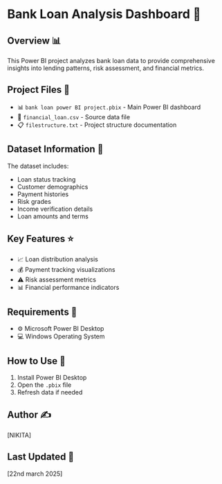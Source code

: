 # Bank Loan Analysis Dashboard 🏦

## Overview 📊
This Power BI project analyzes bank loan data to provide comprehensive insights into lending patterns, risk assessment, and financial metrics.

## Project Files 📁
- 📊 `bank loan power BI project.pbix` - Main Power BI dashboard
- 📝 `financial_loan.csv` - Source data file
- 📋 `filestructure.txt` - Project structure documentation

## Dataset Information 💽
The dataset includes:
- Loan status tracking
- Customer demographics
- Payment histories
- Risk grades
- Income verification details
- Loan amounts and terms

## Key Features ⭐
- 📈 Loan distribution analysis
- 💰 Payment tracking visualizations
- ⚠️ Risk assessment metrics
- 📊 Financial performance indicators

## Requirements 🔧
- ⚙️ Microsoft Power BI Desktop
- 💻 Windows Operating System

## How to Use 🚀
1. Install Power BI Desktop
2. Open the `.pbix` file
3. Refresh data if needed

## Author ✍️
[NIKITA]

## Last Updated 📅
[22nd march 2025]
